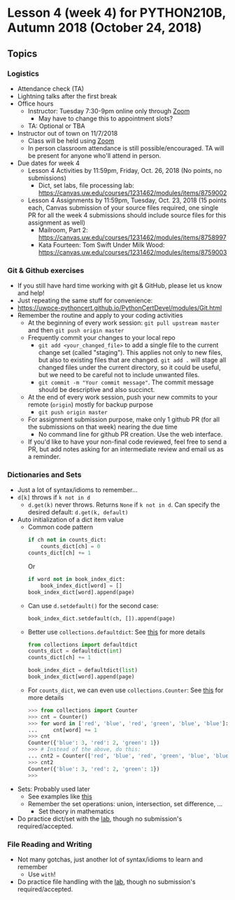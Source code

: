 # Lesson 4 (week 4) for PYTHON210B, Autumn 2018 (October 24, 2018)

## Topics

### Logistics

* Attendance check (TA)
* Lightning talks after the first break
* Office hours
  * Instructor: Tuesday 7:30-9pm online only through [Zoom](https://washington.zoom.us/my/python2018)
    * May have to change this to appointment slots?
  * TA: Optional or TBA
* Instructor out of town on 11/7/2018
  * Class will be held using [Zoom](https://washington.zoom.us/my/python2018)
  * In person classroom attendance is still possible/encouraged. TA will be present for anyone who'll attend in person.
* Due dates for week 4
  * Lesson 4 Activities by 11:59pm, Friday, Oct. 26, 2018 (No points, no submissions)
    * Dict, set labs, file processing lab: https://canvas.uw.edu/courses/1231462/modules/items/8759002
  * Lesson 4 Assignments by 11:59pm, Tuesday, Oct. 23, 2018 (15 points each, Canvas submission of your source files required, one single PR for all the week 4 submissions should include source files for this assignment as well)
    * Mailroom, Part 2: https://canvas.uw.edu/courses/1231462/modules/items/8758997
    * Kata Fourteen: Tom Swift Under Milk Wood: https://canvas.uw.edu/courses/1231462/modules/items/8759003

### Git & Github exercises

* If you still have hard time working with git & GitHub, please let us know and help!
* Just repeating the same stuff for convenience:
* https://uwpce-pythoncert.github.io/PythonCertDevel/modules/Git.html
* Remember the routine and apply to your coding activities
  * At the beginning of every work session: `git pull upstream master` and then `git push origin master`
  * Frequently commit your changes to your local repo
    * `git add <your_changed_file>` to add a single file to the current change set (called "staging"). This applies not only to new files, but also to existing files that are changed. `git add .` will stage all changed files under the current directory, so it could be useful, but we need to be careful not to include unwanted files.
    * `git commit -m "Your commit message"`. The commit message should be descriptive and also succinct.
  * At the end of every work session, push your new commits to your remote (`origin`) mostly for backup purpose
    * `git push origin master`
  * For assignment submission purpose, make only 1 github PR (for all the submissions on that week) nearing the due time
    * No command line for github PR creation. Use the web interface.
  * If you'd like to have your non-final code reviewed, feel free to send a PR, but add notes asking for an intermediate review and email us as a reminder.

### Dictionaries and Sets

* Just a lot of syntax/idioms to remember...
* `d[k]` throws if `k not in d`
  * `d.get(k)` never throws. Returns `None` if `k not in d`. Can specify the desired default: `d.get(k, default)`
* Auto initialization of a dict item value
  * Common code pattern
    ``` Python
    if ch not in counts_dict:
        counts_dict[ch] = 0
    counts_dict[ch] += 1
    ```
    Or
    ``` Python
    if word not in book_index_dict:
        book_index_dict[word] = []
    book_index_dict[word].append(page)
    ```
  * Can use `d.setdefault()` for the second case:
    ``` Python
    book_index_dict.setdefault(ch, []).append(page)
    ```
  * Better use `collections.defaultdict`: See [this](https://docs.python.org/3.7/library/collections.html#defaultdict-objects) for more details
    ``` Python
    from collections import defaultdict
    counts_dict = defaultdict(int)
    counts_dict[ch] += 1

    book_index_dict = defaultdict(list)
    book_index_dict[word].append(page)
    ```
  * For `counts_dict`, we can even use `collections.Counter`: See [this](https://docs.python.org/3.7/library/collections.html#counter-objects) for more details
    ``` Python
    >>> from collections import Counter
    >>> cnt = Counter()
    >>> for word in ['red', 'blue', 'red', 'green', 'blue', 'blue']:
    ...     cnt[word] += 1
    >>> cnt
    Counter({'blue': 3, 'red': 2, 'green': 1})
    >>> # Instead of the above, do this:
    ... cnt2 = Counter(['red', 'blue', 'red', 'green', 'blue', 'blue'])
    >>> cnt2
    Counter({'blue': 3, 'red': 2, 'green': 1})
    >>>
    ```
* Sets: Probably used later
  * See examples like [this](https://realpython.com/python-sets/)
  * Remember the set operations: union, intersection, set difference, ...
    * Set theory in mathematics
* Do practice dict/set with the [lab](https://uwpce-pythoncert.github.io/PythonCertDevel/exercises/dict_lab.html), though no submission's required/accepted.

### File Reading and Writing

* Not many gotchas, just another lot of syntax/idioms to learn and remember
  * Use `with`!
* Do practice file handling with the [lab](https://uwpce-pythoncert.github.io/PythonCertDevel/exercises/file_lab.html), though no submission's required/accepted.
